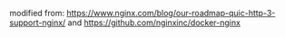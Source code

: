 modified from: https://www.nginx.com/blog/our-roadmap-quic-http-3-support-nginx/ and https://github.com/nginxinc/docker-nginx